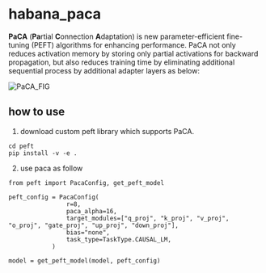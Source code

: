 # habana_paca
**PaCA** (**Pa**rtial **C**onnection **A**daptation) is new parameter-efficient fine-tuning (PEFT) algorithms for enhancing performance. PaCA not only reduces activation memory by storing only partial activations for backward propagation, but also reduces training time by eliminating additional sequential process by additional adapter layers as below:

![PaCA_FIG](https://github.com/user-attachments/assets/cfb6aa0d-cf53-4a32-97f1-a2a522b9a1dc)


## how to use
1. download custom peft library which supports PaCA.
```
cd peft
pip install -v -e .
```
2. use paca as follow
```
from peft import PacaConfig, get_peft_model

peft_config = PacaConfig(
                r=8,
                paca_alpha=16,
                target_modules=["q_proj", "k_proj", "v_proj", "o_proj", "gate_proj", "up_proj", "down_proj"],
                bias="none",
                task_type=TaskType.CAUSAL_LM,
            )

model = get_peft_model(model, peft_config)
```

